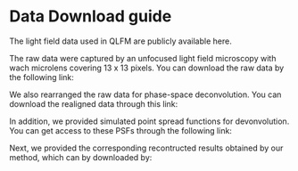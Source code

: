 # Data Download guide
The light field data used in QLFM are publicly available here.

The raw data were captured by an unfocused light field microscopy with wach microlens covering 13 x 13 pixels. You can download the raw data by the following link:


We also rearranged the raw data for phase-space deconvolution. You can download the realigned data through this link:

In addition, we provided simulated point spread functions for devonvolution. You can get access to these PSFs through the following link:

Next, we provided the corresponding recontructed results obtained by our method, which can by downloaded by:

